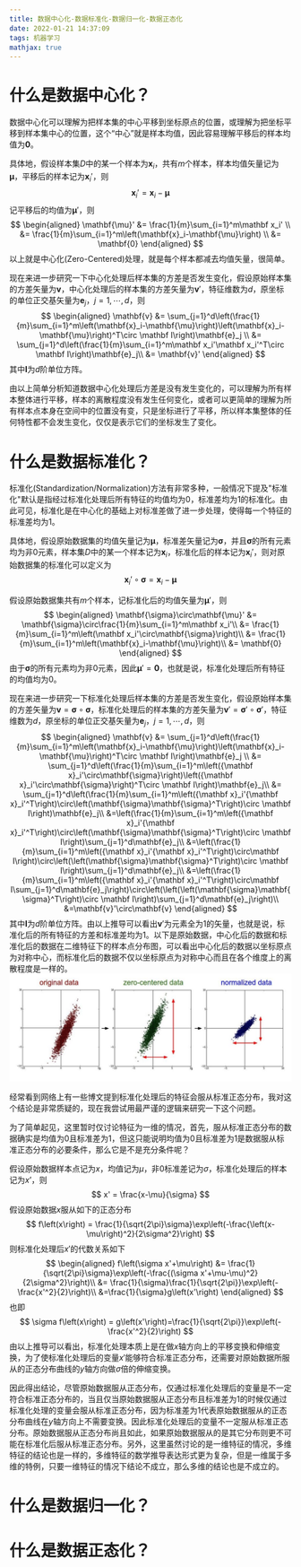 ```yaml
---
title: 数据中心化-数据标准化-数据归一化-数据正态化
date: 2022-01-21 14:37:09
tags: 机器学习
mathjax: true
---
```


# 什么是数据中心化？

数据中心化可以理解为把样本集的中心平移到坐标原点的位置，或理解为把坐标平移到样本集中心的位置，这个“中心”就是样本均值，因此容易理解平移后的样本均值为$\mathbf{0}$。

具体地，假设样本集$D$中的某一个样本为$\mathbf{x}_i$，共有$m$个样本，样本均值矢量记为$\mathbf{\mu}$，平移后的样本记为$\mathbf x_i'$，则
$$
\mathbf x_i' = \mathbf{x}_i-\mathbf{\mu}
$$
记平移后的均值为$\mathbf{\mu}'$，则
$$
\begin{aligned}
\mathbf{\mu}' &= \frac{1}{m}\sum_{i=1}^m\mathbf x_i' \\
&= \frac{1}{m}\sum_{i=1}^m\left(\mathbf{x}_i-\mathbf{\mu}\right) \\
&= \mathbf{0}
\end{aligned}
$$
以上就是中心化(Zero-Centered)处理，就是每个样本都减去均值矢量，很简单。

现在来进一步研究一下中心化处理后样本集的方差是否发生变化，假设原始样本集的方差矢量为$\mathbf{v}$，中心化处理后的样本集的方差矢量为$\mathbf{v}'$，特征维数为$d$，原坐标的单位正交基矢量为$\mathbf{e}_j$，$j=1,\cdots,d$，则
$$
\begin{aligned}
\mathbf{v} &= \sum_{j=1}^d\left(\frac{1}{m}\sum_{i=1}^m\left(\mathbf{x}_i-\mathbf{\mu}\right)\left(\mathbf{x}_i-\mathbf{\mu}\right)^T\circ \mathbf I\right)\mathbf{e}_j \\
&= \sum_{j=1}^d\left(\frac{1}{m}\sum_{i=1}^m\mathbf x_i'\mathbf x_i'^T\circ \mathbf I\right)\mathbf{e}_j\\
&= \mathbf{v}'
\end{aligned}
$$
其中$\mathbf I$为$d$阶单位方阵。

由以上简单分析知道数据中心化处理后方差是没有发生变化的，可以理解为所有样本整体进行平移，样本的离散程度没有发生任何变化，或者可以更简单的理解为所有样本点本身在空间中的位置没有变，只是坐标进行了平移，所以样本集整体的任何特性都不会发生变化，仅仅是表示它们的坐标发生了变化。

# 什么是数据标准化？

标准化(Standardization/Normalization)方法有非常多种，一般情况下提及"标准化"默认是指经过标准化处理后所有特征的均值均为$0$，标准差均为$1$的标准化。由此可见，标准化是在中心化的基础上对标准差做了进一步处理，使得每一个特征的标准差均为$1$。

具体地，假设原始数据集的均值矢量记为$\mathbf{\mu}$，标准差矢量记为$\mathbf{\sigma}$，并且$\mathbf{\sigma}$的所有元素均为非$0$元素，样本集$D$中的某一个样本记为$\mathbf{x}_i$，标准化后的样本记为$\mathbf{x}_i'$，则对原始数据集的标准化可以定义为
$$
\mathbf {x}_i'\circ\mathbf{\sigma} = \mathbf{x}_i-\mathbf{\mu}
$$

假设原始数据集共有$m$个样本，记标准化后的均值矢量为$\mathbf{\mu}'$，则
$$
\begin{aligned}
\mathbf{\sigma}\circ\mathbf{\mu}' &= \mathbf{\sigma}\circ\frac{1}{m}\sum_{i=1}^m\mathbf x_i'\\
&= \frac{1}{m}\sum_{i=1}^m\left(\mathbf x_i'\circ\mathbf{\sigma}\right)\\
&= \frac{1}{m}\sum_{i=1}^m\left(\mathbf{x}_i-\mathbf{\mu}\right)\\
&= \mathbf{0}
\end{aligned}
$$
由于$\mathbf{\sigma}$的所有元素均为非$0$元素，因此$\mathbf{\mu}'=\mathbf{0}$，也就是说，标准化处理后所有特征的均值均为$0$。

现在来进一步研究一下标准化处理后样本集的方差是否发生变化，假设原始样本集的方差矢量为$\mathbf{v}=\mathbf{\sigma}\circ\mathbf{\sigma}$，标准化处理后的样本集的方差矢量为$\mathbf{v}'=\mathbf{\sigma}'\circ\mathbf{\sigma}'$，特征维数为$d$，原坐标的单位正交基矢量为$\mathbf{e}_j$，$j=1,\cdots,d$，则
$$
\begin{aligned}
\mathbf{v} &= \sum_{j=1}^d\left(\frac{1}{m}\sum_{i=1}^m\left(\mathbf{x}_i-\mathbf{\mu}\right)\left(\mathbf{x}_i-\mathbf{\mu}\right)^T\circ \mathbf I\right)\mathbf{e}_j \\
&= \sum_{j=1}^d\left(\frac{1}{m}\sum_{i=1}^m\left({\mathbf x}_i'\circ\mathbf{\sigma}\right)\left({\mathbf x}_i'\circ\mathbf{\sigma}\right)^T\circ \mathbf I\right)\mathbf{e}_j\\
&= \sum_{j=1}^d\left(\frac{1}{m}\sum_{i=1}^m\left({\mathbf x}_i'{\mathbf x}_i'^T\right)\circ\left(\mathbf{\sigma}\mathbf{\sigma}^T\right)\circ \mathbf I\right)\mathbf{e}_j\\
&=\left(\frac{1}{m}\sum_{i=1}^m\left({\mathbf x}_i'{\mathbf x}_i'^T\right)\circ\left(\mathbf{\sigma}\mathbf{\sigma}^T\right)\circ \mathbf I\right)\sum_{j=1}^d\mathbf{e}_j\\
&=\left(\frac{1}{m}\sum_{i=1}^m\left({\mathbf x}_i'{\mathbf x}_i'^T\right)\circ\mathbf I\right)\circ\left(\left(\mathbf{\sigma}\mathbf{\sigma}^T\right)\circ \mathbf I\right)\sum_{j=1}^d\mathbf{e}_j\\
&=\left(\frac{1}{m}\sum_{i=1}^m\left({\mathbf x}_i'{\mathbf x}_i'^T\right)\circ\mathbf I\sum_{j=1}^d\mathbf{e}_j\right)\circ\left(\left(\left(\mathbf{\sigma}\mathbf{\sigma}^T\right)\circ \mathbf I\right)\sum_{j=1}^d\mathbf{e}_j\right)\\
&=\mathbf{v}'\circ\mathbf{v}
\end{aligned}
$$
其中$\mathbf I$为$d$阶单位方阵。由以上推导可以看出$\mathbf{v}'$为元素全为$1$的矢量，也就是说，标准化后的所有特征的方差和标准差均为$1$。以下是原始数据，中心化后的数据和标准化后的数据在二维特征下的样本点分布图，可以看出中心化后的数据以坐标原点为对称中心，而标准化后的数据不仅以坐标原点为对称中心而且在各个维度上的离散程度是一样的。
![image-20220124111332166](image-20220124111332166.png)

经常看到网络上有一些博文提到标准化处理后的特征会服从标准正态分布，我对这个结论是非常质疑的，现在我尝试用最严谨的逻辑来研究一下这个问题。

为了简单起见，这里暂时仅讨论特征为一维的情况，首先，服从标准正态分布的数据确实是均值为$0$且标准差为$1$，但这只能说明均值为$0$且标准差为$1$是数据服从标准正态分布的必要条件，那么它是不是充分条件呢？

假设原始数据样本点记为$x$，均值记为$\mu$，非$0$标准差记为$\sigma$，标准化处理后的样本记为$x’$，则
$$
x' = \frac{x-\mu}{\sigma}
$$
假设原始数据$x$服从如下的正态分布
$$
f\left(x\right) = \frac{1}{\sqrt{2\pi}\sigma}\exp\left(-\frac{\left(x-\mu\right)^2}{2\sigma^2}\right)
$$
则标准化处理后$x'$的代数关系如下
$$
\begin{aligned}
f\left(\sigma x'+\mu\right) &= \frac{1}{\sqrt{2\pi}\sigma}\exp\left(-\frac{(\sigma x'+\mu-\mu)^2}{2\sigma^2}\right)\\
&= \frac{1}{\sigma}\frac{1}{\sqrt{2\pi}}\exp\left(-\frac{x'^2}{2}\right)\\
&=\frac{1}{\sigma}g\left(x'\right)
\end{aligned}
$$
也即
$$
\sigma f\left(x\right) = g\left(x'\right)=\frac{1}{\sqrt{2\pi}}\exp\left(-\frac{x'^2}{2}\right)
$$
由以上推导可以看出，标准化处理本质上是在做$x$轴方向上的平移变换和伸缩变换，为了使标准化处理后的变量$x'$能够符合标准正态分布，还需要对原始数据所服从的正态分布曲线的$y$轴方向做$\sigma$倍的伸缩变换。

因此得出结论，尽管原始数据服从正态分布，仅通过标准化处理后的变量是不一定符合标准正态分布的，当且仅当原始数据服从正态分布且标准差为$1$的时候仅通过标准化处理的变量会服从标准正态分布，因为标准差为$1$代表原始数据服从的正态分布曲线在$y$轴方向上不需要变换。因此标准化处理后的变量不一定服从标准正态分布。原始数据服从正态分布尚且如此，如果原始数据服从的是其它分布则更不可能在标准化后服从标准正态分布。另外，这里虽然讨论的是一维特征的情况，多维特征的结论也是一样的，多维特征的数学推导表达形式更为复杂，但是一维属于多维的特例，只要一维特征的情况下结论不成立，那么多维的结论也是不成立的。

# 什么是数据归一化？



# 什么是数据正态化？

